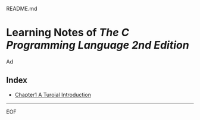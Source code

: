 README.md

Learning Notes of *The C Programming Language 2nd Edition*
================================================================================

Ad

Index
--------------------------------------------------------------------------------

 - [Chapter1 A Turoial Introduction](https://github.com/Ad147/CppPrimer-Learning/tree/master/TCPL-Notes/TCPL-Ch1-ATutorialIntroduction.md)

--------------------------------------------------------------------------------

EOF

